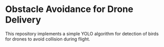 # Obstacle Avoidance for Drone Delivery

This repository implements a simple YOLO algorithm for detection of birds for drones to avoid collision during flight. 
